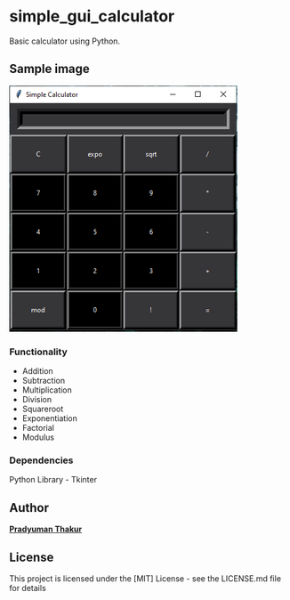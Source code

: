 # simple_gui_calculator

Basic calculator using Python.

## Sample image

![Alt text](https://github.com/PradyumanThakur/simple_gui_calculator/blob/main/images/calculator.PNG?raw=true)

###  Functionality

- Addition
- Subtraction
- Multiplication
- Division
- Squareroot
- Exponentiation
- Factorial
- Modulus

### Dependencies

Python Library - Tkinter

## Author

__[Pradyuman Thakur](https://github.com/PradyumanThakur)__

## License

This project is licensed under the [MIT] License - see the LICENSE.md file for details
